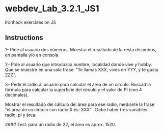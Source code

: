 # webdev_Lab_3.2.1_JS1
Ironhack exercises on JS
## Instructions
1- Pide al usuario dos números. Muestra el resultado de la resta de ambos, en pantalla y/o en consola

2- Pide al usuario que introduzca nombre, localidad donde vive y hobby. Que se muestre en una sola frase: "Te llamas XXX, vives en YYY, y te gusta ZZZ".

3- Pedir el radio al usuario para calcular el área de un círculo. Buscad la fórmula para calcular la superficie del círculo y el valor de PI (con 4 decimales). 

Mostrar el resultado del cálculo del área para ese radio, mediante la frase: “el área de un círculo con radio X es: XXX” . Debe haber tres variables: radio, pi y área.

#### Test: para un radio de 22, el área es aprox. 1520.

